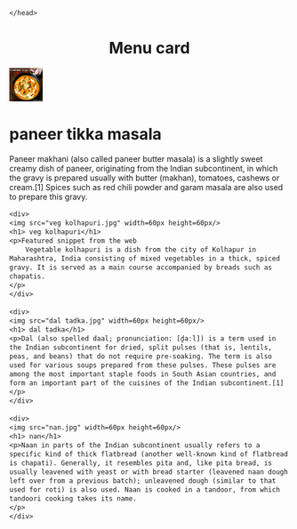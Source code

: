 <!DOCTYPE html>
<html>
	<head>
	<title>
	Hotel Murlidhar
	</title>
	<link href="hotel.css" rel="stylesheet" type="text/css"/>




	</head>
	
<body>
	<h1 style=text-align:center;> Menu card</h1>
	<div>
	<img src="paneer tikka masala.jpg" width=60px height=60px/>
	<h1> paneer tikka masala</h1>
	<p>Paneer makhani (also called paneer butter masala) is a slightly sweet creamy dish of paneer, originating from the Indian subcontinent, in which the gravy is prepared usually with butter (makhan), tomatoes, cashews or cream.[1] Spices such as red chili powder and garam masala are also used to prepare this gravy.
    </p>
	</div>
	
	<div>
	<img src="veg kolhapuri.jpg" width=60px height=60px/>
	<h1> veg kolhapuri</h1>
	<p>Featured snippet from the web
		Vegetable kolhapuri is a dish from the city of Kolhapur in Maharashtra, India consisting of mixed vegetables in a thick, spiced gravy. It is served as a main course accompanied by breads such as chapatis.
    </p>
	</div>
	
	<div>
	<img src="dal tadka.jpg" width=60px height=60px/>
	<h1> dal tadka</h1>
	<p>Dal (also spelled daal; pronunciation: [d̪aːl]) is a term used in the Indian subcontinent for dried, split pulses (that is, lentils, peas, and beans) that do not require pre-soaking. The term is also used for various soups prepared from these pulses. These pulses are among the most important staple foods in South Asian countries, and form an important part of the cuisines of the Indian subcontinent.[1]
    </p>
	</div>
	
	<div>
	<img src="nan.jpg" width=60px height=60px/>
	<h1> nan</h1>
	<p>Naan in parts of the Indian subcontinent usually refers to a specific kind of thick flatbread (another well-known kind of flatbread is chapati). Generally, it resembles pita and, like pita bread, is usually leavened with yeast or with bread starter (leavened naan dough left over from a previous batch); unleavened dough (similar to that used for roti) is also used. Naan is cooked in a tandoor, from which tandoori cooking takes its name. 
    </p>
	</div>
	
</body>
<html>
